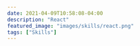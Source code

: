 ```yaml
---
date: 2021-04-09T10:58:08-04:00
description: "React"
featured_image: "images/skills/react.png"
tags: ["Skills"]
---
```


